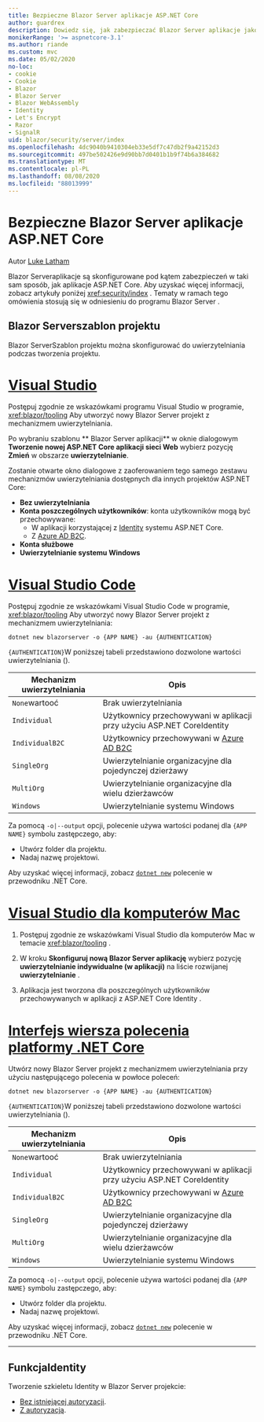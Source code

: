 ```yaml
---
title: Bezpieczne Blazor Server aplikacje ASP.NET Core
author: guardrex
description: Dowiedz się, jak zabezpieczać Blazor Server aplikacje jako aplikacje ASP.NET Core.
monikerRange: '>= aspnetcore-3.1'
ms.author: riande
ms.custom: mvc
ms.date: 05/02/2020
no-loc:
- cookie
- Cookie
- Blazor
- Blazor Server
- Blazor WebAssembly
- Identity
- Let's Encrypt
- Razor
- SignalR
uid: blazor/security/server/index
ms.openlocfilehash: 4dc9040b9410304eb33e5df7c47db2f9a42152d3
ms.sourcegitcommit: 497be502426e9d90bb7d0401b1b9f74b6a384682
ms.translationtype: MT
ms.contentlocale: pl-PL
ms.lasthandoff: 08/08/2020
ms.locfileid: "88013999"
---
```

# <a name="secure-aspnet-core-no-locblazor-server-apps"></a>Bezpieczne Blazor Server aplikacje ASP.NET Core

Autor [Luke Latham](https://github.com/guardrex)

Blazor Serveraplikacje są skonfigurowane pod kątem zabezpieczeń w taki sam sposób, jak aplikacje ASP.NET Core. Aby uzyskać więcej informacji, zobacz artykuły poniżej <xref:security/index> . Tematy w ramach tego omówienia stosują się w odniesieniu do programu Blazor Server . 

## <a name="no-locblazor-server-project-template"></a>Blazor Serverszablon projektu

Blazor ServerSzablon projektu można skonfigurować do uwierzytelniania podczas tworzenia projektu.

# <a name="visual-studio"></a>[Visual Studio](#tab/visual-studio)

Postępuj zgodnie ze wskazówkami programu Visual Studio w programie, <xref:blazor/tooling> Aby utworzyć nowy Blazor Server projekt z mechanizmem uwierzytelniania.

Po wybraniu szablonu ** Blazor Server aplikacji** w oknie dialogowym **Tworzenie nowej ASP.NET Core aplikacji sieci Web** wybierz pozycję **Zmień** w obszarze **uwierzytelnianie**.

Zostanie otwarte okno dialogowe z zaoferowaniem tego samego zestawu mechanizmów uwierzytelniania dostępnych dla innych projektów ASP.NET Core:

* **Bez uwierzytelniania**
* **Konta poszczególnych użytkowników**: konta użytkowników mogą być przechowywane:
  * W aplikacji korzystającej z [Identity](xref:security/authentication/identity) systemu ASP.NET Core.
  * Z [Azure AD B2C](xref:security/authentication/azure-ad-b2c).
* **Konta służbowe**
* **Uwierzytelnianie systemu Windows**

# <a name="visual-studio-code"></a>[Visual Studio Code](#tab/visual-studio-code)

Postępuj zgodnie ze wskazówkami Visual Studio Code w programie, <xref:blazor/tooling> Aby utworzyć nowy Blazor Server projekt z mechanizmem uwierzytelniania:

```dotnetcli
dotnet new blazorserver -o {APP NAME} -au {AUTHENTICATION}
```

`{AUTHENTICATION}`W poniższej tabeli przedstawiono dozwolone wartości uwierzytelniania ().

| Mechanizm uwierzytelniania | Opis |
| ------------------------ | ----------- |
| `None`wartooć         | Brak uwierzytelniania |
| `Individual`             | Użytkownicy przechowywani w aplikacji przy użyciu ASP.NET CoreIdentity |
| `IndividualB2C`          | Użytkownicy przechowywani w [Azure AD B2C](xref:security/authentication/azure-ad-b2c) |
| `SingleOrg`              | Uwierzytelnianie organizacyjne dla pojedynczej dzierżawy |
| `MultiOrg`               | Uwierzytelnianie organizacyjne dla wielu dzierżawców |
| `Windows`                | Uwierzytelnianie systemu Windows |

Za pomocą `-o|--output` opcji, polecenie używa wartości podanej dla `{APP NAME}` symbolu zastępczego, aby:

* Utwórz folder dla projektu.
* Nadaj nazwę projektowi.

Aby uzyskać więcej informacji, zobacz [`dotnet new`](/dotnet/core/tools/dotnet-new) polecenie w przewodniku .NET Core.

# <a name="visual-studio-for-mac"></a>[Visual Studio dla komputerów Mac](#tab/visual-studio-mac)

1. Postępuj zgodnie ze wskazówkami Visual Studio dla komputerów Mac w temacie <xref:blazor/tooling> .

1. W kroku **Skonfiguruj nową Blazor Server aplikację** wybierz pozycję **uwierzytelnianie indywidualne (w aplikacji)** na liście rozwijanej **uwierzytelnianie** .

1. Aplikacja jest tworzona dla poszczególnych użytkowników przechowywanych w aplikacji z ASP.NET Core Identity .

# <a name="net-core-cli"></a>[Interfejs wiersza polecenia platformy .NET Core](#tab/netcore-cli/)

Utwórz nowy Blazor Server projekt z mechanizmem uwierzytelniania przy użyciu następującego polecenia w powłoce poleceń:

```dotnetcli
dotnet new blazorserver -o {APP NAME} -au {AUTHENTICATION}
```

`{AUTHENTICATION}`W poniższej tabeli przedstawiono dozwolone wartości uwierzytelniania ().

| Mechanizm uwierzytelniania | Opis |
| ------------------------ | ----------- |
| `None`wartooć         | Brak uwierzytelniania |
| `Individual`             | Użytkownicy przechowywani w aplikacji przy użyciu ASP.NET CoreIdentity |
| `IndividualB2C`          | Użytkownicy przechowywani w [Azure AD B2C](xref:security/authentication/azure-ad-b2c) |
| `SingleOrg`              | Uwierzytelnianie organizacyjne dla pojedynczej dzierżawy |
| `MultiOrg`               | Uwierzytelnianie organizacyjne dla wielu dzierżawców |
| `Windows`                | Uwierzytelnianie systemu Windows |

Za pomocą `-o|--output` opcji, polecenie używa wartości podanej dla `{APP NAME}` symbolu zastępczego, aby:

* Utwórz folder dla projektu.
* Nadaj nazwę projektowi.

Aby uzyskać więcej informacji, zobacz [`dotnet new`](/dotnet/core/tools/dotnet-new) polecenie w przewodniku .NET Core.

---

## <a name="scaffold-no-locidentity"></a>FunkcjaIdentity

Tworzenie szkieletu Identity w Blazor Server projekcie:

* [Bez istniejącej autoryzacji](xref:security/authentication/scaffold-identity#scaffold-identity-into-a-blazor-server-project-without-existing-authorization).
* [Z autoryzacją](xref:security/authentication/scaffold-identity#scaffold-identity-into-a-blazor-server-project-with-authorization).

